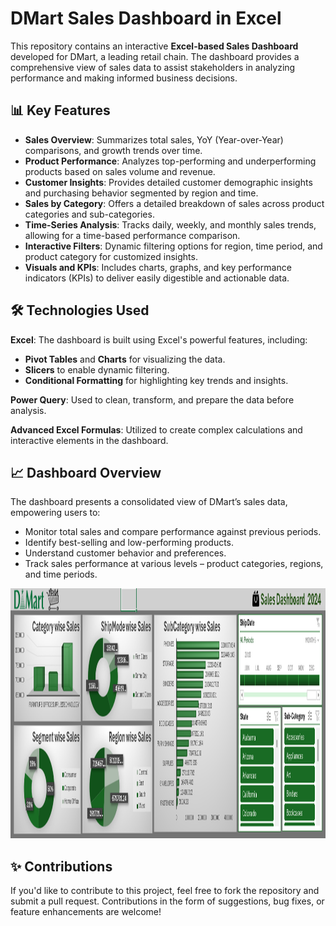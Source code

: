 <h1>DMart Sales Dashboard in Excel</h1>
  <p>This repository contains an interactive <strong>Excel-based Sales Dashboard</strong> developed for DMart, a leading retail chain. The dashboard provides a comprehensive view of sales data to assist stakeholders in analyzing performance and making informed business decisions.</p>

  <h2>📊 Key Features</h2>
  <ul>
    <li><strong>Sales Overview</strong>: Summarizes total sales, YoY (Year-over-Year) comparisons, and growth trends over time.</li>
    <li><strong>Product Performance</strong>: Analyzes top-performing and underperforming products based on sales volume and revenue.</li>
    <li><strong>Customer Insights</strong>: Provides detailed customer demographic insights and purchasing behavior segmented by region and time.</li>
    <li><strong>Sales by Category</strong>: Offers a detailed breakdown of sales across product categories and sub-categories.</li>
    <li><strong>Time-Series Analysis</strong>: Tracks daily, weekly, and monthly sales trends, allowing for a time-based performance comparison.</li>
    <li><strong>Interactive Filters</strong>: Dynamic filtering options for region, time period, and product category for customized insights.</li>
    <li><strong>Visuals and KPIs</strong>: Includes charts, graphs, and key performance indicators (KPIs) to deliver easily digestible and actionable data.</li>
  </ul>

  <h2>🛠️ Technologies Used</h2>
  <p><strong>Excel</strong>: The dashboard is built using Excel's powerful features, including:</p>
  <ul>
    <li><strong>Pivot Tables</strong> and <strong>Charts</strong> for visualizing the data.</li>
    <li><strong>Slicers</strong> to enable dynamic filtering.</li>
    <li><strong>Conditional Formatting</strong> for highlighting key trends and insights.</li>
  </ul>
  <p><strong>Power Query</strong>: Used to clean, transform, and prepare the data before analysis.</p>
  <p><strong>Advanced Excel Formulas</strong>: Utilized to create complex calculations and interactive elements in the dashboard.</p>

  <h2>📈 Dashboard Overview</h2>
  <p>The dashboard presents a consolidated view of DMart’s sales data, empowering users to:</p>
  <ul>
    <li>Monitor total sales and compare performance against previous periods.</li>
    <li>Identify best-selling and low-performing products.</li>
    <li>Understand customer behavior and preferences.</li>
    <li>Track sales performance at various levels – product categories, regions, and time periods.</li>
  </ul>
  <img src="Screenshot 2024-09-21 015140.png"width="1600" height="400">
<h2>✨ Contributions</h2>
  <p>If you'd like to contribute to this project, feel free to fork the repository and submit a pull request. Contributions in the form of suggestions, bug fixes, or feature enhancements are welcome!</p>
